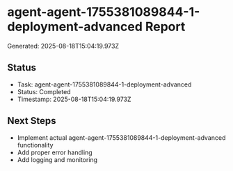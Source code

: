 # agent-agent-1755381089844-1-deployment-advanced Report

Generated: 2025-08-18T15:04:19.973Z

## Status
- Task: agent-agent-1755381089844-1-deployment-advanced
- Status: Completed
- Timestamp: 2025-08-18T15:04:19.973Z

## Next Steps
- Implement actual agent-agent-1755381089844-1-deployment-advanced functionality
- Add proper error handling
- Add logging and monitoring

